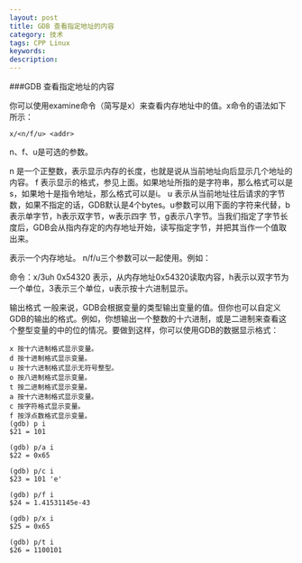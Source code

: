 ```yaml
---
layout: post
title: GDB 查看指定地址的内容
category: 技术
tags: CPP Linux
keywords: 
description: 
---
```



###GDB 查看指定地址的内容

你可以使用examine命令（简写是x）来查看内存地址中的值。x命令的语法如下所示：

	x/<n/f/u> <addr>

n、f、u是可选的参数。

n 是一个正整数，表示显示内存的长度，也就是说从当前地址向后显示几个地址的内容。
f 表示显示的格式，参见上面。如果地址所指的是字符串，那么格式可以是s，如果地十是指令地址，那么格式可以是i。
u 表示从当前地址往后请求的字节数，如果不指定的话，GDB默认是4个bytes。u参数可以用下面的字符来代替，b表示单字节，h表示双字节，w表示四字 节，g表示八字节。当我们指定了字节长度后，GDB会从指内存定的内存地址开始，读写指定字节，并把其当作一个值取出来。

<addr>表示一个内存地址。
n/f/u三个参数可以一起使用。例如：

命令：x/3uh 0x54320 表示，从内存地址0x54320读取内容，h表示以双字节为一个单位，3表示三个单位，u表示按十六进制显示。

输出格式
一般来说，GDB会根据变量的类型输出变量的值。但你也可以自定义GDB的输出的格式。例如，你想输出一个整数的十六进制，或是二进制来查看这个整型变量的中的位的情况。要做到这样，你可以使用GDB的数据显示格式：

    x 按十六进制格式显示变量。
    d 按十进制格式显示变量。
    u 按十六进制格式显示无符号整型。
    o 按八进制格式显示变量。
    t 按二进制格式显示变量。
    a 按十六进制格式显示变量。
    c 按字符格式显示变量。
    f 按浮点数格式显示变量。
    (gdb) p i
    $21 = 101 

    (gdb) p/a i
    $22 = 0x65

    (gdb) p/c i
    $23 = 101 'e'

    (gdb) p/f i
    $24 = 1.41531145e-43

    (gdb) p/x i
    $25 = 0x65

    (gdb) p/t i
    $26 = 1100101